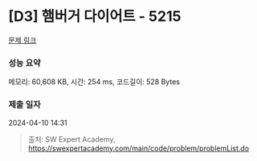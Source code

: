 # [D3] 햄버거 다이어트 - 5215 

[문제 링크](https://swexpertacademy.com/main/code/problem/problemDetail.do?contestProbId=AWT-lPB6dHUDFAVT) 

### 성능 요약

메모리: 60,608 KB, 시간: 254 ms, 코드길이: 528 Bytes

### 제출 일자

2024-04-10 14:31



> 출처: SW Expert Academy, https://swexpertacademy.com/main/code/problem/problemList.do